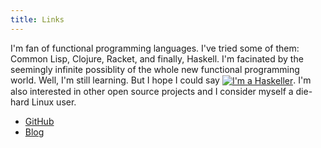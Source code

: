```yaml
---
title: Links
---
```

I'm fan of functional programming languages. I've tried some of them:
Common Lisp, Clojure, Racket, and finally, Haskell. I'm facinated by
the seemingly infinite possiblity of the whole new functional programming
world. Well, I'm still learning. But I hope I
could say <a href="http://www.haskellers.com/user/3109">
<img alt="I'm a Haskeller" style="vertical-align: middle"
src="http://www.haskellers.com/static/badge.png"/></a>. I'm also
interested in other open source projects and I consider myself a
die-hard Linux user.

*  [GitHub][GitHub]
*  [Blog][Blog]

[Github]: https://github.com/kkspeed
[Blog]: http://mybruceli.wordpress.com
